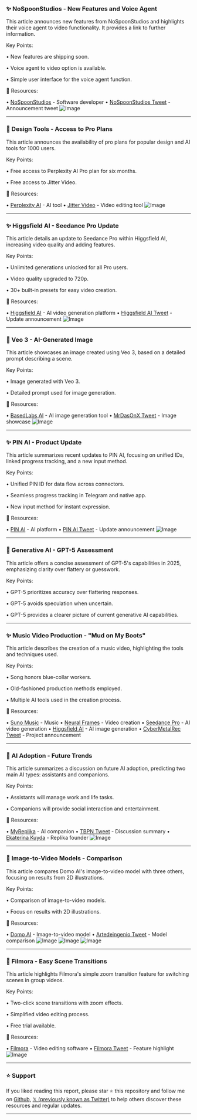### ✨ NoSpoonStudios - New Features and Voice Agent

This article announces new features from NoSpoonStudios and highlights their voice agent to video functionality.  It provides a link to further information.

Key Points:

• New features are shipping soon.

• Voice agent to video option is available.

•  Simple user interface for the voice agent function.


🔗 Resources:

• [NoSpoonStudios](https://x.com/NoSpoonStudios) -  Software developer
• [NoSpoonStudios Tweet](https://x.com/NoSpoonStudios/status/1957107199034999177) - Announcement tweet
![Image](https://pbs.twimg.com/media/GykKoC4XwAA0fX7?format=jpg&name=small)


---
### 🚀 Design Tools - Access to Pro Plans

This article announces the availability of pro plans for popular design and AI tools for 1000 users.

Key Points:

• Free access to Perplexity AI Pro plan for six months.

• Free access to Jitter Video.


🔗 Resources:

• [Perplexity AI](https://x.com/perplexity_ai) - AI tool
• [Jitter Video](https://x.com/jittervideo) - Video editing tool
![Image](https://pbs.twimg.com/amplify_video_thumb/1956757157007020033/img/exwqMsFVI9tAMIva.jpg)


---
### ✨ Higgsfield AI - Seedance Pro Update

This article details an update to Seedance Pro within Higgsfield AI, increasing video quality and adding features.

Key Points:

• Unlimited generations unlocked for all Pro users.

• Video quality upgraded to 720p.

• 30+ built-in presets for easy video creation.


🔗 Resources:

• [Higgsfield AI](https://x.com/higgsfield_ai) - AI video generation platform
• [Higgsfield AI Tweet](https://x.com/higgsfield_ai/status/1956763723454107784) - Update announcement
![Image](https://pbs.twimg.com/amplify_video_thumb/1956763666734596097/img/gdvb2-3jiCMoPGcm.jpg)


---
### 🤖 Veo 3 - AI-Generated Image

This article showcases an image created using Veo 3, based on a detailed prompt describing a scene.

Key Points:

• Image generated with Veo 3.

• Detailed prompt used for image generation.


🔗 Resources:

• [BasedLabs AI](https://x.com/BasedLabsAI) -  AI image generation tool
• [MrDasOnX Tweet](https://x.com/MrDasOnX/status/1956619664903258231) - Image showcase
![Image](https://pbs.twimg.com/ext_tw_video_thumb/1956619622968393728/pu/img/TD0U9flaOFjkXsNJ.jpg)


---
### ✨ PIN AI - Product Update

This article summarizes recent updates to PIN AI, focusing on unified IDs, linked progress tracking, and a new input method.

Key Points:

• Unified PIN ID for data flow across connectors.

• Seamless progress tracking in Telegram and native app.

• New input method for instant expression.


🔗 Resources:

• [PIN AI](https://x.com/pinai_io) - AI platform
• [PIN AI Tweet](https://x.com/pinai_io/status/1956619227525255309) - Update announcement
![Image](https://pbs.twimg.com/media/GydOwA5bcAAhYuV?format=jpg&name=small)


---
### 🤖 Generative AI - GPT-5 Assessment

This article offers a concise assessment of GPT-5's capabilities in 2025, emphasizing clarity over flattery or guesswork.

Key Points:

• GPT-5 prioritizes accuracy over flattering responses.

• GPT-5 avoids speculation when uncertain.

• GPT-5 provides a clearer picture of current generative AI capabilities.


---
### ✨ Music Video Production - "Mud on My Boots"

This article describes the creation of a music video, highlighting the tools and techniques used.

Key Points:

• Song honors blue-collar workers.

• Old-fashioned production methods employed.

• Multiple AI tools used in the creation process.


🔗 Resources:

• [Suno Music](https://x.com/SunoMusic) - Music
• [Neural Frames](https://x.com/neuralframes) - Video creation
• [Seedance Pro](https://x.com/Seedance_Pro) - AI video generation
• [Higgsfield AI](https://x.com/higgsfield_ai) - AI image generation
• [CyberMetalRec Tweet](https://x.com/CyberMetalRec/status/1956346327148777836) - Project announcement


---
### 🤖 AI Adoption - Future Trends

This article summarizes a discussion on future AI adoption, predicting two main AI types: assistants and companions.

Key Points:

• Assistants will manage work and life tasks.

• Companions will provide social interaction and entertainment.


🔗 Resources:

• [MyReplika](https://x.com/MyReplika) - AI companion
• [TBPN Tweet](https://x.com/tbpn/status/1955427146387828930) - Discussion summary
• [Ekaterina Kuyda](https://x.com/ekuyda) - Replika founder
![Image](https://pbs.twimg.com/amplify_video_thumb/1955427083670437888/img/zMExvw32qDtLGqjd.jpg)


---
### 🤖 Image-to-Video Models - Comparison

This article compares Domo AI's image-to-video model with three others, focusing on results from 2D illustrations.

Key Points:

• Comparison of image-to-video models.

• Focus on results with 2D illustrations.



🔗 Resources:

• [Domo AI](https://x.com/DomoAI_) - Image-to-video model
• [Artedeingenio Tweet](https://x.com/Artedeingenio/status/1956050977381113908) - Model comparison
![Image](https://pbs.twimg.com/amplify_video_thumb/1956050660899655689/img/0NbsJis9FeMUmEYS.jpg)
![Image](https://pbs.twimg.com/amplify_video_thumb/1956050689601253378/img/Uu2UyhbD7b54OaKg.jpg)
![Image](https://pbs.twimg.com/amplify_video_thumb/1956050728415363077/img/qhf12bpkqTaq_fQ7.jpg)


---
### 🚀 Filmora - Easy Scene Transitions

This article highlights Filmora's simple zoom transition feature for switching scenes in group videos.

Key Points:

• Two-click scene transitions with zoom effects.

• Simplified video editing process.

• Free trial available.


🔗 Resources:

• [Filmora](https://bit.ly/4k6ytda) - Video editing software
• [Filmora Tweet](https://x.com/Filmora_Editor/status/1956166455080444251) - Feature highlight
![Image](https://pbs.twimg.com/amplify_video_thumb/1955429002602221568/img/xDeXcPeh5R1RkaGA.jpg)


---

### ⭐️ Support

If you liked reading this report, please star ⭐️ this repository and follow me on [Github](https://github.com/Drix10), [𝕏 (previously known as Twitter)](https://x.com/DRIX_10_) to help others discover these resources and regular updates.

---